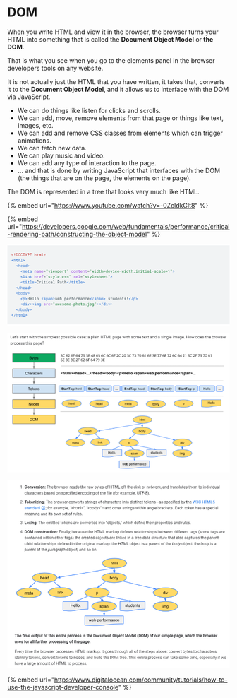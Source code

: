 # DOM

When you write HTML and view it in the browser, the browser turns your HTML into something that is called the **Document Object Model** or **the DOM**.

That is what you see when you go to the elements panel in the browser developers tools on any website.

It is not actually just the HTML that you have written, it takes that, converts it to the **Document Object Model**, and it allows us to interface with the DOM via JavaScript.

* We can do things like listen for clicks and scrolls.
* We can add, move, remove elements from that page or things like text, images, etc.
* We can add and remove CSS classes from elements which can trigger animations.
* We can fetch new data.
* We can play music and video.
* We can add any type of interaction to the page.
* ... and that is done by writing JavaScript that interfaces with the DOM \(the things that are on the page, the elements on the page\).

The DOM is represented in a tree that looks very much like HTML.

{% embed url="https://www.youtube.com/watch?v=-0ZcldkGlt8" %}

{% embed url="https://developers.google.com/web/fundamentals/performance/critical-rendering-path/constructing-the-object-model" %}

![](../.gitbook/assets/image%20%28146%29.png)

![](../.gitbook/assets/image%20%28152%29.png)

![](../.gitbook/assets/image%20%28155%29.png)

{% embed url="https://www.digitalocean.com/community/tutorials/how-to-use-the-javascript-developer-console" %}



